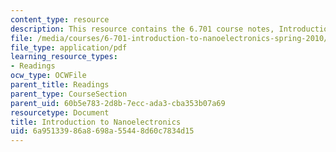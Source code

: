 ```yaml
---
content_type: resource
description: This resource contains the 6.701 course notes, Introduction to Nanoelectronics.
file: /media/courses/6-701-introduction-to-nanoelectronics-spring-2010/6a95133986a8698a55448d60c7834d15_MIT6_701S10_textbook.pdf
file_type: application/pdf
learning_resource_types:
- Readings
ocw_type: OCWFile
parent_title: Readings
parent_type: CourseSection
parent_uid: 60b5e783-2d8b-7ecc-ada3-cba353b07a69
resourcetype: Document
title: Introduction to Nanoelectronics
uid: 6a951339-86a8-698a-5544-8d60c7834d15
---
```

